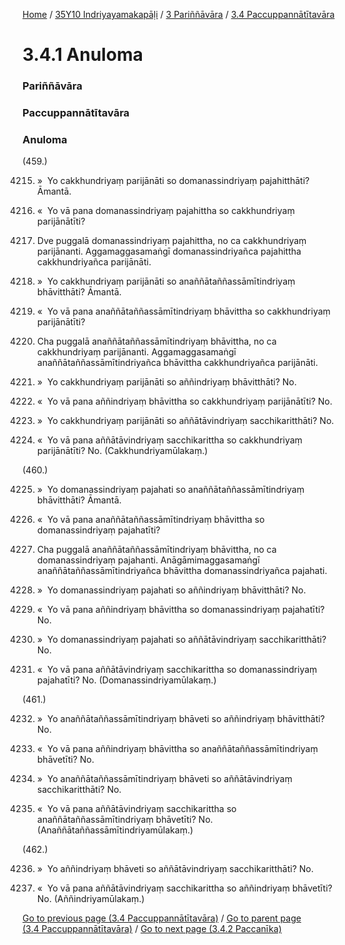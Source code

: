 
[Home](/) / [35Y10 Indriyayamakapāḷi](/tipitaka/35Y10.md) / [3 Pariññāvāra](/tipitaka/35Y10/3.md) / [3.4 Paccuppannātītavāra](/tipitaka/35Y10/3/3.4.md)

# 3.4.1 Anuloma

### Pariññāvāra

### Paccuppannātītavāra

### Anuloma

(459.)

4215. »  Yo cakkhundriyaṃ parijānāti so domanassindriyaṃ pajahitthāti? Āmantā.

4216. «  Yo vā pana domanassindriyaṃ pajahittha so cakkhundriyaṃ parijānātīti?

4217. Dve puggalā domanassindriyaṃ pajahittha, no ca cakkhundriyaṃ parijānanti. Aggamaggasamaṅgī domanassindriyañca pajahittha cakkhundriyañca parijānāti.

4218. »  Yo cakkhundriyaṃ parijānāti so anaññātaññassāmītindriyaṃ bhāvitthāti? Āmantā.

4219. «  Yo vā pana anaññātaññassāmītindriyaṃ bhāvittha so cakkhundriyaṃ parijānātīti?

4220. Cha puggalā anaññātaññassāmītindriyaṃ bhāvittha, no ca cakkhundriyaṃ parijānanti. Aggamaggasamaṅgī anaññātaññassāmītindriyañca bhāvittha cakkhundriyañca parijānāti.

4221. »  Yo cakkhundriyaṃ parijānāti so aññindriyaṃ bhāvitthāti? No.

4222. «  Yo vā pana aññindriyaṃ bhāvittha so cakkhundriyaṃ parijānātīti? No.

4223. »  Yo cakkhundriyaṃ parijānāti so aññātāvindriyaṃ sacchikaritthāti? No.

4224. «  Yo vā pana aññātāvindriyaṃ sacchikarittha so cakkhundriyaṃ parijānātīti? No. (Cakkhundriyamūlakaṃ.)

(460.)

4225. »  Yo domanassindriyaṃ pajahati so anaññātaññassāmītindriyaṃ bhāvitthāti? Āmantā.

4226. «  Yo vā pana anaññātaññassāmītindriyaṃ bhāvittha so domanassindriyaṃ pajahatīti?

4227. Cha puggalā anaññātaññassāmītindriyaṃ bhāvittha, no ca domanassindriyaṃ pajahanti. Anāgāmimaggasamaṅgī anaññātaññassāmītindriyañca bhāvittha domanassindriyañca pajahati.

4228. »  Yo domanassindriyaṃ pajahati so aññindriyaṃ bhāvitthāti? No.

4229. «  Yo vā pana aññindriyaṃ bhāvittha so domanassindriyaṃ pajahatīti? No.

4230. »  Yo domanassindriyaṃ pajahati so aññātāvindriyaṃ sacchikaritthāti? No.

4231. «  Yo vā pana aññātāvindriyaṃ sacchikarittha so domanassindriyaṃ pajahatīti? No. (Domanassindriyamūlakaṃ.)

(461.)

4232. »  Yo anaññātaññassāmītindriyaṃ bhāveti so aññindriyaṃ bhāvitthāti? No.

4233. «  Yo vā pana aññindriyaṃ bhāvittha so anaññātaññassāmītindriyaṃ bhāvetīti? No.

4234. »  Yo anaññātaññassāmītindriyaṃ bhāveti so aññātāvindriyaṃ sacchikaritthāti? No.

4235. «  Yo vā pana aññātāvindriyaṃ sacchikarittha so anaññātaññassāmītindriyaṃ bhāvetīti? No. (Anaññātaññassāmītindriyamūlakaṃ.)

(462.)

4236. »  Yo aññindriyaṃ bhāveti so aññātāvindriyaṃ sacchikaritthāti? No.

4237. «  Yo vā pana aññātāvindriyaṃ sacchikarittha so aññindriyaṃ bhāvetīti? No. (Aññindriyamūlakaṃ.)

[Go to previous page (3.4 Paccuppannātītavāra)](/tipitaka/35Y10/3/3.4.md) / [Go to parent page (3.4 Paccuppannātītavāra)](/tipitaka/35Y10/3/3.4.md) / [Go to next page (3.4.2 Paccanīka)](/tipitaka/35Y10/3/3.4/3.4.2.md)


